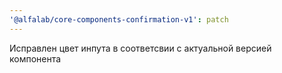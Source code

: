 ```yaml
---
'@alfalab/core-components-confirmation-v1': patch
---
```


Исправлен цвет инпута в соответсвии с актуальной версией компонента
